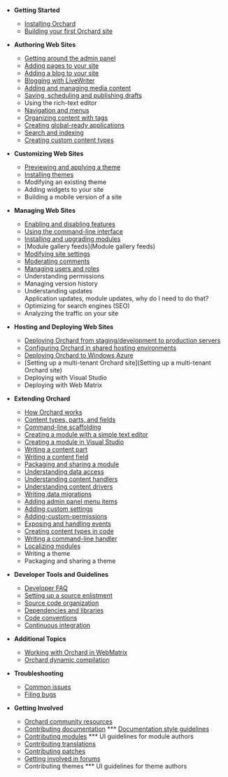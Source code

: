 
* **Getting Started**
    * [Installing Orchard](Installing-Orchard)
    * [Building your first Orchard site](Getting-Started)

* **Authoring Web Sites**
    * [Getting around the admin panel](Getting-around-the-admin-panel)
    * [Adding pages to your site](Adding-pages-to-your-site)
    * [Adding a blog to your site](Adding-a-blog-to-your-site)
    * [Blogging with LiveWriter](Blogging-with-LiveWriter)
    * [Adding and managing media content](Adding-and-managing-media-content)
    * [Saving, scheduling and publishing drafts](Saving-scheduling-and-publishing-drafts)
    * Using the rich-text editor
    * [Navigation and menus](Navigation-and-menus)
    * [Organizing content with tags](Organizing-content-with-tags)
    * [Creating global-ready applications](Creating-global-ready-applications)
    * [Search and indexing](Search-and-indexing)
    * [Creating custom content types](Creating-custom-content-types)

* **Customizing Web Sites**
    * [Previewing and applying a theme](Previewing-and-applying-a-theme)
    * [Installing themes](Installing-themes)
    * Modifying an existing theme
    * Adding widgets to your site
    * Building a mobile version of a site

* **Managing Web Sites**
    * [Enabling and disabling features](Enabling-and-disabling-features)
    * [Using the command-line interface](Using-the-command-line-interface)
    * [Installing and upgrading modules](Installing-and-upgrading-modules)
    * [Module gallery feeds](Module gallery feeds)
    * [Modifying site settings](Modifying-site-settings)
    * [Moderating comments](Moderating-comments)
    * [Managing users and roles](Managing-users-and-roles)
    * Understanding permissions
    * Managing version history
    * Understanding updates  
Application updates, module updates, why do I need to do that?
    * Optimizing for search engines (SEO)
    * Analyzing the traffic on your site

* **Hosting and Deploying Web Sites**
    * [Deploying Orchard from staging/development to production servers](Deploying-Orchard-from-staging-development-to-production-servers)
    * [Configuring Orchard in shared hosting environments](Configuring-Orchard-in-shared-hosting-environments)
    * [Deploying Orchard to Windows Azure](Deploying-Orchard-to-Windows-Azure)
    * [Setting up a multi-tenant Orchard site](Setting up a multi-tenant Orchard site)
    * Deploying with Visual Studio
    * Deploying with Web Matrix

* **Extending Orchard**
    * [How Orchard works](How-Orchard-works)
    * [Content types, parts, and fields](Content-types-parts-and-fields)
    * [Command-line scaffolding](Command-line-scaffolding)
    * [Creating a module with a simple text editor](Creating-a-module-with-a-simple-text-editor)
    * [Creating a module in Visual Studio](Creating-a-module-in-Visual-Studio)
    * [Writing a content part](Writing-a-content-part)
    * [Writing a content field](Creating-a-custom-field-type)
    * [Packaging and sharing a module](Packaging-and-sharing-a-module)
    * [Understanding data access](Understanding-data-access)
    * [Understanding content handlers](Understanding-content-handlers)
    * [Understanding content drivers](Understanding-content-drivers)
    * [Writing data migrations](Writing-data-migrations)
    * [Adding admin panel menu items](Adding-admin-panel-menu-items)
    * [Adding custom settings](Adding-custom-settings)
    * [Adding-custom-permissions](Adding-custom-permissions)
    * [Exposing and handling events](Exposing-and-handling-events)
    * [Creating content types in code](Creating-content-types-in-code)
    * [Writing a command-line handler](Writing-a-command-line-handler)
    * [Localizing modules](Localizing-modules)
    * Writing a theme
    * Packaging and sharing a theme

* **Developer Tools and Guidelines**
    * [Developer FAQ](Developer-FAQ)
    * [Setting up a source enlistment](Setting-up-a-source-enlistment)
    * [Source code organization](Source-code-organization) 
    * [Dependencies and libraries](Orchard-dependencies-and-libraries)
    * [Code conventions](Code-conventions)
    * [Continuous integration](Continuous-integration)

* **Additional Topics**
    * [Working with Orchard in WebMatrix](Working-with-Orchard-in-WebMatrix)
    * [Orchard dynamic compilation](Orchard-module-loader-and-dynamic-compilation)

* **Troubleshooting**
    * [Common issues](Common-issues)
    * [Filing bugs](Filing-bugs)

* **Getting Involved**
    * [Orchard community resources](Orchard-community-resources)
    * [Contributing documentation](Contributing-documentation)
*** [Documentation style guidelines](Documentation-style-guidelines)
    * [Contributing modules](Contributing-modules)
*** UI guidelines for module authors
    * [Contributing translations](Contributing-translations)
    * [Contributing patches](Contributing-patches)
    * [Getting involved in forums](Getting-involved-in-forums)
    * Contributing themes
*** UI guidelines for theme authors
